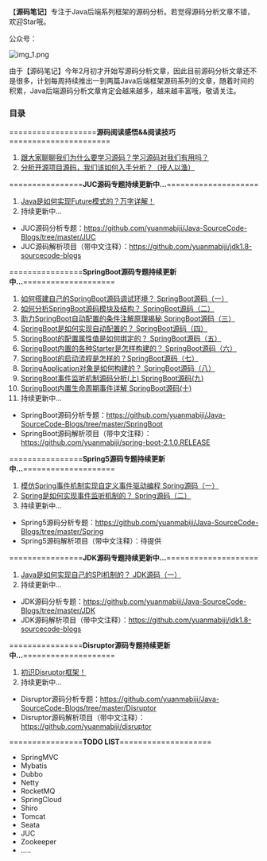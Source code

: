 【**源码笔记**】专注于Java后端系列框架的源码分析。若觉得源码分析文章不错，欢迎Star哦。

公众号：

![img_1.png](https://common-ymbj.oss-cn-beijing.aliyuncs.com/wxgzh_qrcode.PNG)



由于【源码笔记】今年2月初才开始写源码分析文章，因此目前源码分析文章还不是很多，计划每周持续推出一到两篇Java后端框架源码系列的文章，随着时间的积累，Java后端源码分析文章肯定会越来越多，越来越丰富哦，敬请关注。

### 目录

===================**源码阅读感悟&&阅读技巧**======================
1. [跟大家聊聊我们为什么要学习源码？学习源码对我们有用吗？](https://github.com/yuanmabiji/Java-SourceCode-Blogs/blob/master/%E8%B7%9F%E5%A4%A7%E5%AE%B6%E8%81%8A%E8%81%8A%E6%88%91%E4%BB%AC%E4%B8%BA%E4%BB%80%E4%B9%88%E8%A6%81%E5%AD%A6%E4%B9%A0%E6%BA%90%E7%A0%81%EF%BC%9F%E5%AD%A6%E4%B9%A0%E6%BA%90%E7%A0%81%E5%AF%B9%E6%88%91%E4%BB%AC%E6%9C%89%E7%94%A8%E5%90%97%EF%BC%9F.md)
2. [分析开源项目源码，我们该如何入手分析？（授人以渔）](https://github.com/yuanmabiji/Java-SourceCode-Blogs/blob/master/%E5%88%86%E6%9E%90%E5%BC%80%E6%BA%90%E9%A1%B9%E7%9B%AE%E6%BA%90%E7%A0%81%EF%BC%8C%E6%88%91%E4%BB%AC%E8%AF%A5%E5%A6%82%E4%BD%95%E5%85%A5%E6%89%8B%E5%88%86%E6%9E%90%EF%BC%9F%EF%BC%88%E6%8E%88%E4%BA%BA%E4%BB%A5%E6%B8%94%EF%BC%89.md)

================**JUC源码专题持续更新中...**====================
1. [Java是如何实现Future模式的？万字详解！](https://github.com/yuanmabiji/Java-SourceCode-Blogs/blob/master/JUC/Java%E6%98%AF%E5%A6%82%E4%BD%95%E5%AE%9E%E7%8E%B0Future%E6%A8%A1%E5%BC%8F%E7%9A%84%EF%BC%9F%E4%B8%87%E5%AD%97%E8%AF%A6%E8%A7%A3%EF%BC%81.md)
2. 持续更新中...
* JUC源码分析专题：https://github.com/yuanmabiji/Java-SourceCode-Blogs/tree/master/JUC
* JUC源码解析项目（带中文注释）：https://github.com/yuanmabiji/jdk1.8-sourcecode-blogs

================**SpringBoot源码专题持续更新中...**====================
1. [如何搭建自己的SpringBoot源码调试环境？ SpringBoot源码（一）](https://github.com/yuanmabiji/Java-SourceCode-Blogs/blob/master/SpringBoot/1%20%E5%A6%82%E4%BD%95%E6%90%AD%E5%BB%BA%E8%87%AA%E5%B7%B1%E7%9A%84SpringBoot%E6%BA%90%E7%A0%81%E8%B0%83%E8%AF%95%E7%8E%AF%E5%A2%83%EF%BC%9F%20%20SpringBoot%E6%BA%90%E7%A0%81%EF%BC%88%E4%B8%80%EF%BC%89.md)
2. [如何分析SpringBoot源码模块及结构？ SpringBoot源码（二）](https://github.com/yuanmabiji/Java-SourceCode-Blogs/blob/master/SpringBoot/2%20%E5%A6%82%E4%BD%95%E5%88%86%E6%9E%90SpringBoot%E6%BA%90%E7%A0%81%E6%A8%A1%E5%9D%97%E5%8F%8A%E7%BB%93%E6%9E%84%EF%BC%9F%20%20SpringBoot%E6%BA%90%E7%A0%81%EF%BC%88%E4%BA%8C%EF%BC%89.md)
3. [助力SpringBoot自动配置的条件注解原理揭秘 SpringBoot源码（三）](https://github.com/yuanmabiji/Java-SourceCode-Blogs/blob/master/SpringBoot/3%20%E5%8A%A9%E5%8A%9BSpringBoot%E8%87%AA%E5%8A%A8%E9%85%8D%E7%BD%AE%E7%9A%84%E6%9D%A1%E4%BB%B6%E6%B3%A8%E8%A7%A3%E5%8E%9F%E7%90%86%E6%8F%AD%E7%A7%98%20%20SpringBoot%E6%BA%90%E7%A0%81%EF%BC%88%E4%B8%89%EF%BC%89.md)
4. [SpringBoot是如何实现自动配置的？ SpringBoot源码（四）](https://github.com/yuanmabiji/Java-SourceCode-Blogs/blob/master/SpringBoot/4%20SpringBoot%E6%98%AF%E5%A6%82%E4%BD%95%E5%AE%9E%E7%8E%B0%E8%87%AA%E5%8A%A8%E9%85%8D%E7%BD%AE%E7%9A%84%EF%BC%9F%20%20SpringBoot%E6%BA%90%E7%A0%81%EF%BC%88%E5%9B%9B%EF%BC%89.md)
5. [SpringBoot的配置属性值是如何绑定的？ SpringBoot源码（五）](https://github.com/yuanmabiji/Java-SourceCode-Blogs/blob/master/SpringBoot/5%20SpringBoot%E7%9A%84%E9%85%8D%E7%BD%AE%E5%B1%9E%E6%80%A7%E5%80%BC%E6%98%AF%E5%A6%82%E4%BD%95%E7%BB%91%E5%AE%9A%E7%9A%84%EF%BC%9F%20SpringBoot%E6%BA%90%E7%A0%81%EF%BC%88%E4%BA%94%EF%BC%89.md)
6. [SpringBoot内置的各种Starter是怎样构建的？ SpringBoot源码（六）](https://github.com/yuanmabiji/Java-SourceCode-Blogs/blob/master/SpringBoot/6%20SpringBoot%E5%86%85%E7%BD%AE%E7%9A%84%E5%90%84%E7%A7%8DStarter%E6%98%AF%E6%80%8E%E6%A0%B7%E6%9E%84%E5%BB%BA%E7%9A%84%EF%BC%9F%20%20SpringBoot%E6%BA%90%E7%A0%81%EF%BC%88%E5%85%AD%EF%BC%89.md)
7. [SpringBoot的启动流程是怎样的？SpringBoot源码（七）](https://github.com/yuanmabiji/Java-SourceCode-Blogs/blob/master/SpringBoot/7%20SpringBoot%E7%9A%84%E5%90%AF%E5%8A%A8%E6%B5%81%E7%A8%8B%E6%98%AF%E6%80%8E%E6%A0%B7%E7%9A%84%EF%BC%9FSpringBoot%E6%BA%90%E7%A0%81%EF%BC%88%E4%B8%83%EF%BC%89.md)
8. [SpringApplication对象是如何构建的？ SpringBoot源码（八）](https://github.com/yuanmabiji/Java-SourceCode-Blogs/blob/master/SpringBoot/8%20SpringApplication%E5%AF%B9%E8%B1%A1%E6%98%AF%E5%A6%82%E4%BD%95%E6%9E%84%E5%BB%BA%E7%9A%84%EF%BC%9F%20SpringBoot%E6%BA%90%E7%A0%81%EF%BC%88%E5%85%AB%EF%BC%89.md)
9. [SpringBoot事件监听机制源码分析(上) SpringBoot源码(九)](https://github.com/yuanmabiji/Java-SourceCode-Blogs/blob/master/SpringBoot/9%20SpringBoot%E4%BA%8B%E4%BB%B6%E7%9B%91%E5%90%AC%E6%9C%BA%E5%88%B6%E6%BA%90%E7%A0%81%E5%88%86%E6%9E%90(%E4%B8%8A)%20SpringBoot%E6%BA%90%E7%A0%81(%E4%B9%9D).md)
10. [SpringBoot内置生命周期事件详解  SpringBoot源码(十)](https://github.com/yuanmabiji/Java-SourceCode-Blogs/blob/master/SpringBoot/10%20SpringBoot%E5%86%85%E7%BD%AE%E7%94%9F%E5%91%BD%E5%91%A8%E6%9C%9F%E4%BA%8B%E4%BB%B6%E8%AF%A6%E8%A7%A3%20%20SpringBoot%E6%BA%90%E7%A0%81(%E5%8D%81).md)
11. 持续更新中...
* SpringBoot源码分析专题：https://github.com/yuanmabiji/Java-SourceCode-Blogs/tree/master/SpringBoot
* SpringBoot源码解析项目（带中文注释）：https://github.com/yuanmabiji/spring-boot-2.1.0.RELEASE


================**Spring5源码专题持续更新中...**====================
1. [模仿Spring事件机制实现自定义事件驱动编程 Spring源码（一）](https://github.com/yuanmabiji/Java-SourceCode-Blogs/blob/master/Spring/1%20%E6%A8%A1%E4%BB%BFSpring%E4%BA%8B%E4%BB%B6%E6%9C%BA%E5%88%B6%E5%AE%9E%E7%8E%B0%E8%87%AA%E5%AE%9A%E4%B9%89%E4%BA%8B%E4%BB%B6%E9%A9%B1%E5%8A%A8%E7%BC%96%E7%A8%8B%20Spring%E6%BA%90%E7%A0%81%EF%BC%88%E4%B8%80%EF%BC%89.md)
2. [Spring是如何实现事件监听机制的？ Spring源码（二）](https://github.com/yuanmabiji/Java-SourceCode-Blogs/blob/master/Spring/2%20Spring%E6%98%AF%E5%A6%82%E4%BD%95%E5%AE%9E%E7%8E%B0%E4%BA%8B%E4%BB%B6%E7%9B%91%E5%90%AC%E6%9C%BA%E5%88%B6%E7%9A%84%EF%BC%9F%20%20Spring%E6%BA%90%E7%A0%81%EF%BC%88%E4%BA%8C%EF%BC%89.md)
3. 持续更新中...
* Spring5源码分析专题：https://github.com/yuanmabiji/Java-SourceCode-Blogs/tree/master/Spring
* Spring5源码解析项目（带中文注释）：待提供


================**JDK源码专题持续更新中...**====================
1. [Java是如何实现自己的SPI机制的？ JDK源码（一）](https://github.com/yuanmabiji/Java-SourceCode-Blogs/blob/master/JDK/1%20Java%E6%98%AF%E5%A6%82%E4%BD%95%E5%AE%9E%E7%8E%B0%E8%87%AA%E5%B7%B1%E7%9A%84SPI%E6%9C%BA%E5%88%B6%E7%9A%84%EF%BC%9F%20JDK%E6%BA%90%E7%A0%81%EF%BC%88%E4%B8%80%EF%BC%89.md)
2. 持续更新中...
* JDK源码分析专题：https://github.com/yuanmabiji/Java-SourceCode-Blogs/tree/master/JDK
* JDK源码解析项目（带中文注释）：https://github.com/yuanmabiji/jdk1.8-sourcecode-blogs

================**Disruptor源码专题持续更新中...**====================
1. [初识Disruptor框架！](https://github.com/yuanmabiji/Java-SourceCode-Blogs/blob/master/Disruptor/初识Disruptor框架.md)
2. 持续更新中...
* Disruptor源码分析专题：https://github.com/yuanmabiji/Java-SourceCode-Blogs/tree/master/Disruptor
* Disruptor源码解析项目（带中文注释）：https://github.com/yuanmabiji/disruptor

================**TODO LIST**====================

* SpringMVC
* Mybatis
* Dubbo
* Netty
* RocketMQ
* SpringCloud
* Shiro
* Tomcat
* Seata
* JUC
* Zookeeper
* .....

